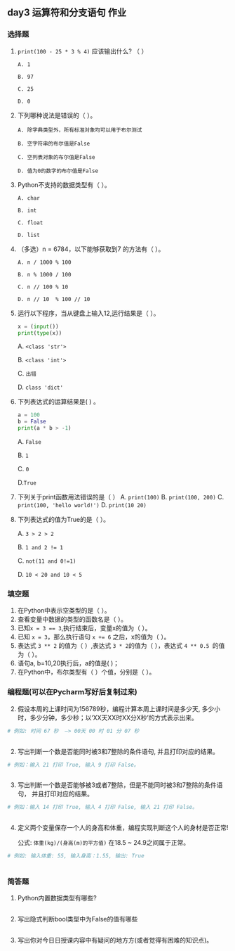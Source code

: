 ## day3 运算符和分支语句 作业

### 选择题

1. `print(100 - 25 * 3 % 4)` 应该输出什么? （   ）

   `A. 1`

   `B. 97`

   `C. 25`

   `D. 0`

2. 下列哪种说法是错误的（    ）。

   `A. 除字典类型外，所有标准对象均可以用于布尔测试`

   `B. 空字符串的布尔值是False`

   `C. 空列表对象的布尔值是False`

   `D. 值为0的数字的布尔值是False`

4. Python不支持的数据类型有（   ）。

   `A. char`

   `B. int`

   `C. float`

   `D. list`

5. （多选）n = 6784，以下能够获取到7 的方法有（    ）。

   `A. n / 1000 % 100 `

   `B. n % 1000 / 100`

   `C. n // 100 % 10`

   `D. n // 10  % 100 // 10`

6. 运行以下程序，当从键盘上输入12,运行结果是（     ）。

   ```python
   x = (input())
   print(type(x))
   ```

   A. `<class 'str'>`

   B. `<class 'int'>`

   C. `出错`

   D. `class 'dict'`

7. 下列表达式的运算结果是(       ) 。

   ```python
   a = 100
   b = False
   print(a * b > -1)
   ```

   A.  `False`

   B. `1`

   C. `0`

   D.`True`

10. 下列关于print函数用法错误的是（     ）
      A. `print(100)`
      B. `print(100, 200)`
      C.` print(100, 'hello world!')`
      D. `print(10 20)`
      
8. 下列表达式的值为True的是（      ）。

     A. `3 > 2 > 2`

     B. `1 and 2 != 1`

     C. `not(11 and 0!=1)`

     D. `10 < 20 and 10 < 5`

### 填空题

1. 在Python中表示空类型的是（      ）。
2. 查看变量中数据的类型的函数名是（     ）。
3. 已知`x = 3 == 3`,执行结束后，变量x的值为（        ）。
4. 已知 `x = 3`，那么执行语句 `x += 6` 之后，x的值为（        ）。
5. 表达式 `3 ** 2` 的值为（      ）,表达式 `3 * 2`的值为（      ），表达式 `4 ** 0.5 `的值为（    ）。
6. 语句a, b=10,20执⾏后，a的值是(      )；
7. 在Python中，布尔类型有（     ）个值，分别是（              ）。

### 编程题(可以在Pycharm写好后复制过来)

2. 假设本周的上课时间为156789秒，编程计算本周上课时间是多少天, 多少小时，多少分钟，多少秒；以‘XX天XX时XX分X秒’的方式表示出来。

```python
# 例如: 时间 67 秒  —> 00天 00 时 01 分 07 秒
```

```python

```

2. 写出判断一个数是否能同时被3和7整除的条件语句, 并且打印对应的结果。

```python
# 例如：输入 21 打印 True, 输入 9 打印 False。
```

```python

```

3. 写出判断一个数是否能够被3或者7整除，但是不能同时被3和7整除的条件语句， 并且打印对应的结果。

```python
# 例如：输入 14 打印 True, 输入 4 打印 False, 输入 21 打印 False。
```

```python

```

4. 定义两个变量保存一个人的身高和体重，编程实现判断这个人的身材是否正常!

   公式: `体重(kg)/(身高(m)的平方值)` 在18.5 ~ 24.9之间属于正常。

```python
# 例如: 输入体重: 55, 输入身高：1.55, 输出: True
```

```python

```

### 简答题

1. Python内置数据类型有哪些?

   ```
   
   ```
   
2. 写出隐式判断bool类型中为False的值有哪些

   ```
   
   ```

3. 写出你对今⽇日授课内容中有疑问的地⽅方(或者觉得有困难的知识点)。 

   ```
   
   ```

   

